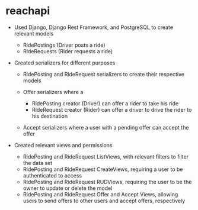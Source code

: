 # reachapi

* Used Django, Django Rest Framework, and PostgreSQL to create relevant models
  * RidePostings (Driver posts a ride)
  * RideRequests (Rider requests a ride)
  
* Created serializers for different purposes

  * RidePosting and RideRequest serializers to create their respective models
  * Offer serializers where a
  
    * RidePosting creator (Driver) can offer a rider to take his ride
    * RideRequest creator (Rider) can offer a driver to drive the rider to his destination
  * Accept serializers where a user with a pending offer can accept the offer
  
* Created relevant views and permissions

  * RidePosting and RideRequest ListViews, with relevant filters to filter the data set
  * RidePosting and RideRequest CreateViews, requiring a user to be authenticated to access
  * RidePosting and RideRequest RUDViews, requiring the user to be the owner to update or delete the model
  * RidePosting and RideRequest Offer and Accept Views, allowing users to send offers to other users and accept offers, respectively
